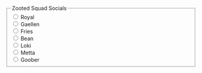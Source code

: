 <fieldset>
    <legend>Zooted Squad Socials</legend>
    <input type="radio" id="royal" name="nerd" value="R">
    <label for="royal">Royal</label><br />
    <input type="radio" id="gaellen" name="nerd" value="Ga">
    <label for="gaellen">Gaellen</label><br />
    <input type="radio" id="fries" name="nerd" value="F">
    <label for="fries">Fries</label><br />
    <input type="radio" id="bean" name="nerd" value="B">
    <label for="bean">Bean</label><br />
    <input type="radio" id="loki" name="nerd" value="L">
    <label for="loki">Loki</label><br />
    <input type="radio" id="metta" name="nerd" value="M">
    <label for="metta">Metta</label><br />
    <input type="radio" id="goober" name="nerd" value="Go">
    <label for="goober">Goober</label><br />